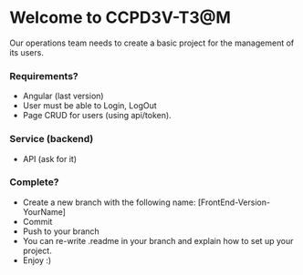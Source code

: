# Welcome to CCPD3V-T3@M #

Our operations team needs to create a basic project for the management of its users.

### Requirements? ###

* Angular (last version)
* User must be able to Login, LogOut
* Page CRUD for users (using api/token). 

### Service (backend)  ###

* API (ask for it)

### Complete? ###

* Create a new branch with the following name: [FrontEnd-Version-YourName]
* Commit
* Push to your branch
* You can re-write .readme in your branch and explain how to set up your project.
* Enjoy :)